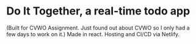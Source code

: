 # Do It Together, a real-time todo app
(Built for CVWO Assignment. Just found out about CVWO so I only had a few days to work on it.)
Made in react. Hosting and CI/CD via Netlify.
